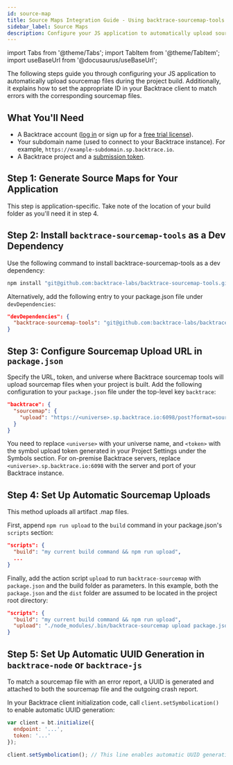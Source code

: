 ```yaml
---
id: source-map
title: Source Maps Integration Guide - Using backtrace-sourcemap-tools
sidebar_label: Source Maps
description: Configure your JS application to automatically upload sourcemap files.
---
```


import Tabs from '@theme/Tabs';
import TabItem from '@theme/TabItem';
import useBaseUrl from '@docusaurus/useBaseUrl';

The following steps guide you through configuring your JS application to automatically upload sourcemap files during the project build. Additionally, it explains how to set the appropriate ID in your Backtrace client to match errors with the corresponding sourcemap files.

## What You'll Need

- A Backtrace account ([log in](https://backtrace.io/login) or sign up for a [free trial license](https://backtrace.io/sign-up)).
- Your subdomain name (used to connect to your Backtrace instance). For example, `https://example-subdomain.sp.backtrace.io`.
- A Backtrace project and a [submission token](/error-reporting/project-setup/submission-url).

## Step 1: Generate Source Maps for Your Application

This step is application-specific. Take note of the location of your build folder as you'll need it in step 4.

## Step 2: Install `backtrace-sourcemap-tools` as a Dev Dependency

Use the following command to install backtrace-sourcemap-tools as a dev dependency:

```bash
npm install "git@github.com:backtrace-labs/backtrace-sourcemap-tools.git" --save-dev
```

Alternatively, add the following entry to your package.json file under `devDependencies`:

```json
"devDependencies": {
  "backtrace-sourcemap-tools": "git@github.com:backtrace-labs/backtrace-sourcemap-tools.git"
}
```

## Step 3: Configure Sourcemap Upload URL in `package.json`

Specify the URL, token, and universe where Backtrace sourcemap tools will upload sourcemap files when your project is built. Add the following configuration to your `package.json` file under the top-level key `backtrace`:

```json
"backtrace": {
  "sourcemap": {
    "upload": "https://<universe>.sp.backtrace.io:6098/post?format=sourcemap&token=<token>"
  }
}
```

You need to replace `<universe>` with your universe name, and `<token>` with the symbol upload token generated in your Project Settings under the Symbols section. For on-premise Backtrace servers, replace `<universe>.sp.backtrace.io:6098` with the server and port of your Backtrace instance.

## Step 4: Set Up Automatic Sourcemap Uploads

This method uploads all artifact .map files.

First, append `npm run upload` to the `build` command in your package.json's `scripts` section:

```json
"scripts": {
  "build": "my current build command && npm run upload",
  ...
}
```

Finally, add the action script `upload` to run `backtrace-sourcemap` with `package.json` and the build folder as parameters. In this example, both the `package.json` and the `dist` folder are assumed to be located in the project root directory:

```json
"scripts": {
  "build": "my current build command && npm run upload",
  "upload": "./node_modules/.bin/backtrace-sourcemap upload package.json dist"
}
```

## Step 5: Set Up Automatic UUID Generation in `backtrace-node` or `backtrace-js`

To match a sourcemap file with an error report, a UUID is generated and attached to both the sourcemap file and the outgoing crash report.

In your Backtrace client initialization code, call `client.setSymbolication()` to enable automatic UUID generation:

```javascript
var client = bt.initialize({
  endpoint: '...',
  token: '...'
});

client.setSymbolication(); // This line enables automatic UUID generation
```
